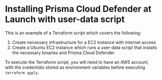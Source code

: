 # Installing Prisma Cloud Defender at Launch with user-data script

This is an example of a Terraform script which covers the following:
1. Create necessary infrastructure for a EC2 instance with internet access
2. Create a Ubuntu EC2 instance which runs a user-data script that installs the necessary binaries and Prisma Cloud Defender

To execute the Terraform script, you will need to have an AWS account, with the credentials stored as environment variables before executing ```terraform apply```.
